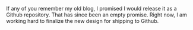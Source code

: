If any of you remember my old blog, I promised I would release it as a Github repository. That has since been an empty promise. Right now, I am working hard to finalize the new design for shipping to Github.